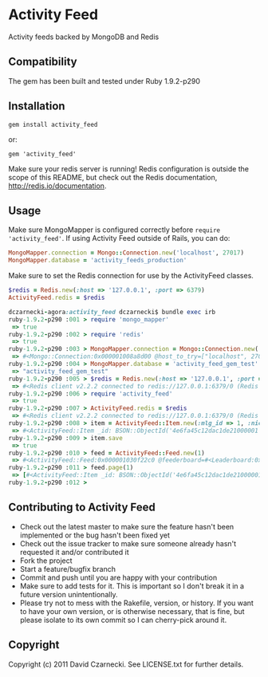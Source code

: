 # Activity Feed

Activity feeds backed by MongoDB and Redis

## Compatibility

The gem has been built and tested under Ruby 1.9.2-p290

## Installation

`gem install activity_feed`

or:

`gem 'activity_feed'`

Make sure your redis server is running! Redis configuration is outside the scope of this README, but 
check out the Redis documentation, http://redis.io/documentation.

## Usage

Make sure MongoMapper is configured correctly before `require 'activity_feed'`. 
If using Activity Feed outside of Rails, you can do: 

```ruby
MongoMapper.connection = Mongo::Connection.new('localhost', 27017)
MongoMapper.database = 'activity_feeds_production'
```

Make sure to set the Redis connection for use by the ActivityFeed classes.

```ruby
$redis = Redis.new(:host => '127.0.0.1', :port => 6379)
ActivityFeed.redis = $redis
```

```ruby
dczarnecki-agora:activity_feed dczarnecki$ bundle exec irb
ruby-1.9.2-p290 :001 > require 'mongo_mapper'
 => true 
ruby-1.9.2-p290 :002 > require 'redis'
 => true 
ruby-1.9.2-p290 :003 > MongoMapper.connection = Mongo::Connection.new('localhost', 27017)
 => #<Mongo::Connection:0x000001008a8d00 @host_to_try=["localhost", 27017], @port=nil, @host=nil, @slave_ok=nil, @auths=[], @id_lock=#<Mutex:0x000001008a8a08>, @pool_size=1, @timeout=5.0, @op_timeout=nil, @connection_mutex=#<Mutex:0x000001008a89e0>, @safe=false, @safe_mutexes={#<TCPSocket:(closed)>=>#<Mutex:0x000001008a1b90>, #<TCPSocket:fd 5>=>#<Mutex:0x0000010087ca98>}, @queue=#<ConditionVariable:0x000001008a88a0 @waiters=[], @waiters_mutex=#<Mutex:0x000001008a8828>>, @primary=["localhost", 27017], @primary_pool=#<Mongo::Pool:0x0000010089fca0 @connection=#<Mongo::Connection:0x000001008a8d00 ...>, @port=27017, @host="localhost", @size=1, @timeout=5.0, @connection_mutex=#<Mutex:0x0000010089fb88>, @queue=#<ConditionVariable:0x0000010089fb60 @waiters=[], @waiters_mutex=#<Mutex:0x0000010089fa48>>, @socket_ops={#<TCPSocket:fd 5>=>[]}, @sockets=[#<TCPSocket:fd 5>], @pids={#<TCPSocket:fd 5>=>56865}, @checked_out=[]>, @logger=nil, @read_primary=true> 
ruby-1.9.2-p290 :004 > MongoMapper.database = 'activity_feed_gem_test'
 => "activity_feed_gem_test" 
ruby-1.9.2-p290 :005 > $redis = Redis.new(:host => '127.0.0.1', :port => 6379)
 => #<Redis client v2.2.2 connected to redis://127.0.0.1:6379/0 (Redis v2.2.12)> 
ruby-1.9.2-p290 :006 > require 'activity_feed'
 => true 
ruby-1.9.2-p290 :007 > ActivityFeed.redis = $redis
 => #<Redis client v2.2.2 connected to redis://127.0.0.1:6379/0 (Redis v2.2.12)> 
ruby-1.9.2-p290 :008 > item = ActivityFeed::Item.new(:mlg_id => 1, :nickname => 'David Czarnecki', :type => 'activity-type', :text => 'Text')
 => #<ActivityFeed::Item _id: BSON::ObjectId('4e6fa45c12dac1de21000001'), mlg_id: 1, nickname: "David Czarnecki", text: "Text", type: "activity-type"> 
ruby-1.9.2-p290 :009 > item.save
 => true 
ruby-1.9.2-p290 :010 > feed = ActivityFeed::Feed.new(1)
 => #<ActivityFeed::Feed:0x000001030f22c0 @feederboard=#<Leaderboard:0x000001030f20b8 @leaderboard_name="mlg:feed_1", @page_size=25, @redis_connection=#<Redis client v2.2.2 connected to redis://127.0.0.1:6379/0 (Redis v2.2.12)>>> 
ruby-1.9.2-p290 :011 > feed.page(1)
 => [#<ActivityFeed::Item _id: BSON::ObjectId('4e6fa45c12dac1de21000001'), created_at: 2011-09-13 18:43:42 UTC, mlg_id: 1, nickname: "David Czarnecki", text: "Text", type: "activity-type", updated_at: 2011-09-13 18:43:42 UTC>] 
ruby-1.9.2-p290 :012 > 
```

## Contributing to Activity Feed

* Check out the latest master to make sure the feature hasn't been implemented or the bug hasn't been fixed yet
* Check out the issue tracker to make sure someone already hasn't requested it and/or contributed it
* Fork the project
* Start a feature/bugfix branch
* Commit and push until you are happy with your contribution
* Make sure to add tests for it. This is important so I don't break it in a future version unintentionally.
* Please try not to mess with the Rakefile, version, or history. If you want to have your own version, or is otherwise necessary, that is fine, but please isolate to its own commit so I can cherry-pick around it.

## Copyright

Copyright (c) 2011 David Czarnecki. See LICENSE.txt for further details.
